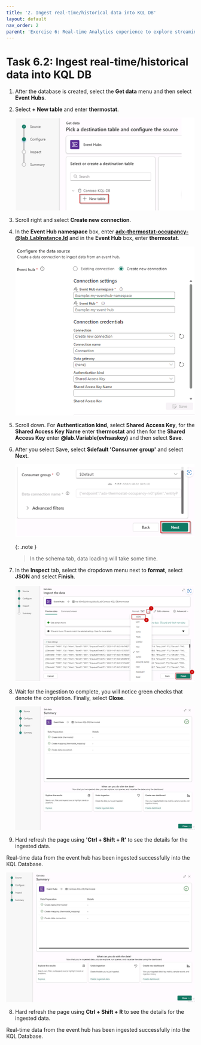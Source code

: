 ```yaml
---
title: '2. Ingest real-time/historical data into KQL DB'
layout: default
nav_order: 2
parent: 'Exercise 6: Real-time Analytics experience to explore streaming data using KQL DB'
---
```


# Task 6.2: Ingest real-time/historical data into KQL DB

1. After the database is created, select the **Get data** menu and then select **Event Hubs**.

2. Select **+ New table** and enter **thermostat**.

    ![task-5.2.2.png](../media/instructions240153/task-5.2.2.png)

3. Scroll right and select **Create new connection**. 

3. In the **Event Hub namespace** box, enter **adx-thermostat-occupancy-@lab.LabInstance.Id** and in the **Event Hub** box, enter **thermostat**.

	![3so5uj54.png](../media/instructions249094/3so5uj54.png)

4. Scroll down. For **Authentication kind**, select **Shared Access Key**, for the **Shared Access Key Name** enter **thermostat** and then for the **Shared Access Key** enter **@lab.Variable(evhsaskey)** and then select **Save**.

5. After you select Save, select **$default 'Consumer group'** and select **Next**.

	![task-5.2.5-5.png](../media/instructions240153/task-5.2.5-5.png)

    {: .note }
    > In the schema tab, data loading will take some time.

6. In the **Inspect** tab, select the dropdown menu next to **format**, select **JSON** and select **Finish**.

    ![task-5.2.10.png](../media/instructions240153/task-5.2.10.png)

7. Wait for the ingestion to complete, you will notice green checks that denote the completion. Finally, select **Close**.

	![i6p8f9yw.jpg](../media/instructions249094/i6p8f9yw.jpg)

8. Hard refresh the page using **'Ctrl + Shift + R'** to see the
details for the ingested data.
	
Real-time data from the event hub has been ingested successfully into the KQL Database.
	
![i6p8f9yw.jpg](../media/instructions249094/i6p8f9yw.jpg)

8. Hard refresh the page using **Ctrl + Shift + R** to see the details for the ingested data.
	
Real-time data from the event hub has been ingested successfully into the KQL Database.
